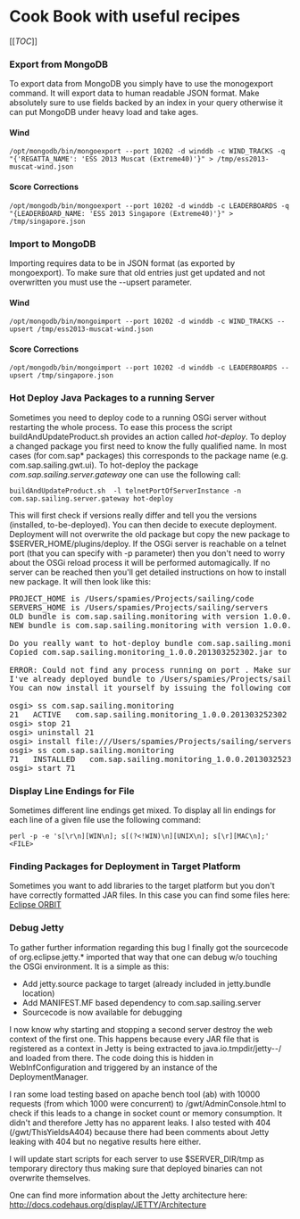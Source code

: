 # Cook Book with useful recipes

[[_TOC_]]

### Export from MongoDB

To export data from MongoDB you simply have to use the monogexport command. It will export data to human readable JSON format. Make absolutely sure to use fields backed by an index in your query otherwise it can put MongoDB under heavy load and take ages.

#### Wind

`/opt/mongodb/bin/mongoexport --port 10202 -d winddb -c WIND_TRACKS -q "{'REGATTA_NAME': 'ESS 2013 Muscat (Extreme40)'}" > /tmp/ess2013-muscat-wind.json`

#### Score Corrections

`/opt/mongodb/bin/mongoexport --port 10202 -d winddb -c LEADERBOARDS -q "{LEADERBOARD_NAME: 'ESS 2013 Singapore (Extreme40)'}" > /tmp/singapore.json`

### Import to MongoDB

Importing requires data to be in JSON format (as exported by mongoexport). To make sure that old entries just get updated and not overwritten you must use the --upsert parameter.

#### Wind

`/opt/mongodb/bin/mongoimport --port 10202 -d winddb -c WIND_TRACKS --upsert /tmp/ess2013-muscat-wind.json`

#### Score Corrections

`/opt/mongodb/bin/mongoimport --port 10202 -d winddb -c LEADERBOARDS --upsert /tmp/singapore.json`

### Hot Deploy Java Packages to a running Server

Sometimes you need to deploy code to a running OSGi server without restarting the whole process. To ease this process the script buildAndUpdateProduct.sh provides an action called _hot-deploy_. To deploy a changed package you first need to know the fully qualified name. In most cases (for com.sap* packages) this corresponds to the package name (e.g. com.sap.sailing.gwt.ui). To hot-deploy the package _com.sap.sailing.server.gateway_ one can use the following call:

`buildAndUpdateProduct.sh  -l telnetPortOfServerInstance -n com.sap.sailing.server.gateway hot-deploy`

This will first check if versions really differ and tell you the versions (installed, to-be-deployed). You can then decide to execute deployment. Deployment will not overwrite the old package but copy the new package to $SERVER_HOME/plugins/deploy. If the OSGi server is reachable on a telnet port (that you can specify with -p parameter) then you don't need to worry about the OSGi reload process it will be performed automagically. If no server can be reached then you'll get detailed instructions on how to install new package. It will then look like this:

<pre>
PROJECT_HOME is /Users/spamies/Projects/sailing/code
SERVERS_HOME is /Users/spamies/Projects/sailing/servers
OLD bundle is com.sap.sailing.monitoring with version 1.0.0.201303252301
NEW bundle is com.sap.sailing.monitoring with version 1.0.0.201303252302

Do you really want to hot-deploy bundle com.sap.sailing.monitoring to /Users/spamies/Projects/sailing/code/master? (y/N): Continuing
Copied com.sap.sailing.monitoring_1.0.0.201303252302.jar to /Users/spamies/Projects/sailing/servers/master/plugins/deploy

ERROR: Could not find any process running on port . Make sure your server has been started with -console 
I've already deployed bundle to /Users/spamies/Projects/sailing/servers/master/plugins/deploy/com.sap.sailing.monitoring_1.0.0.201303252302.jar
You can now install it yourself by issuing the following commands:

osgi> ss com.sap.sailing.monitoring
21   ACTIVE   com.sap.sailing.monitoring_1.0.0.201303252302
osgi> stop 21
osgi> uninstall 21
osgi> install file:///Users/spamies/Projects/sailing/servers/master/plugins/deploy/com.sap.sailing.monitoring_1.0.0.201303252302.jar
osgi> ss com.sap.sailing.monitoring
71   INSTALLED   com.sap.sailing.monitoring_1.0.0.201303252302
osgi> start 71
</pre>

### Display Line Endings for File

Sometimes different line endings get mixed. To display all lin endings for each line of a given file use the following command:

`perl -p -e 's[\r\n][WIN\n]; s[(?<!WIN)\n][UNIX\n]; s[\r][MAC\n];' <FILE>`

### Finding Packages for Deployment in Target Platform

Sometimes you want to add libraries to the target platform but you don't have correctly formatted JAR files. In this case you can find some files here: [Eclipse ORBIT](http://download.eclipse.org/tools/orbit/downloads/drops/R20130118183705/)

### Debug Jetty

To gather further information regarding this bug I finally got the sourcecode of org.eclipse.jetty.* imported that way that one can debug w/o touching the OSGi environment. It is a simple as this:

- Add jetty.source package to target (already included in jetty.bundle location)
- Add MANIFEST.MF based dependency to com.sap.sailing.server
- Sourcecode is now available for debugging

I now know why starting and stopping a second server destroy the web context of the first one. This happens because every JAR file that is registered as a context in Jetty is being extracted to java.io.tmpdir/jetty-<ip>-<port>/ and loaded from there. The code doing this is hidden in WebInfConfiguration and triggered by an instance of the DeploymentManager.

I ran some load testing based on apache bench tool (ab) with 10000 requests (from which 1000 were concurrent) to /gwt/AdminConsole.html to check if this leads to a change in socket count or memory consumption. It didn't and therefore Jetty has no apparent leaks. I also tested with 404 (/gwt/ThisYieldsA404) because there had been comments about Jetty leaking with 404 but no negative results here either.

I will update start scripts for each server to use $SERVER_DIR/tmp as temporary directory thus making sure that deployed binaries can not overwrite themselves.

One can find more information about the Jetty architecture here: http://docs.codehaus.org/display/JETTY/Architecture